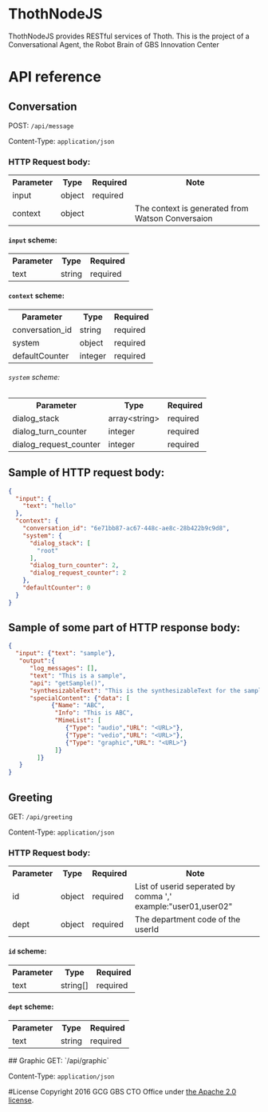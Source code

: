 # ThothNodeJS
ThothNodeJS provides RESTful services of Thoth. This is the project of a Conversational Agent, the Robot Brain of GBS Innovation Center

# API reference
## Conversation
POST: `/api/message`

Content-Type: `application/json`

### HTTP Request body: 
<table>
    <tr>
        <th>Parameter</th>
        <th>Type</th>
        <th>Required</th>
        <th>Note</th>
    </tr>
    <tr>
        <td>input</td>
        <td>object</td>
        <td>required</td>
        <td></td>
    </tr>
    <tr>
        <td>context</td>
        <td>object</td>
        <td></td>
        <td>The context is generated from Watson Conversaion</td>
    </tr>
</table>

#### `input` scheme: 
<table>
    <tr>
        <th>Parameter</th>
        <th>Type</th>
        <th>Required</th>
    </tr>
    <tr>
        <td>text</td>
        <td>string</td>
        <td>required</td>
    </tr>
</table>

#### `context` scheme: 
<table>
    <tr>
        <th>Parameter</th>
        <th>Type</th>
        <th>Required</th>
    </tr>
    <tr>
        <td>conversation_id</td>
        <td>string</td>
        <td>required</td>
    </tr>
    <tr>
        <td>system</td>
        <td>object</td>
        <td>required</td>
    </tr>
    <tr>
        <td>defaultCounter</td>
        <td>integer</td>
        <td>required</td>
    </tr>
</table>

###### `system` scheme: 
<table>
    <tr>
        <th>Parameter</th>
        <th>Type</th>
        <th>Required</th>
    </tr>
    <tr>
        <td>dialog_stack</td>
        <td>array&lt;string&gt;</td>
        <td>required</td>
    </tr>
    <tr>
        <td>dialog_turn_counter</td>
        <td>integer</td>
        <td>required</td>
    </tr>
    <tr>
        <td>dialog_request_counter</td>
        <td>integer</td>
        <td>required</td>
    </tr>
</table>


## Sample of HTTP request body: 
```JSON
{
  "input": {
    "text": "hello"
  },
  "context": {
    "conversation_id": "6e71bb87-ac67-448c-ae8c-28b422b9c9d8",
    "system": {
      "dialog_stack": [
        "root"
      ],
      "dialog_turn_counter": 2,
      "dialog_request_counter": 2
    },
    "defaultCounter": 0
  }
}
```

## Sample of some part of HTTP response body: 
```JSON
{
  "input": {"text": "sample"},
   "output":{
      "log_messages": [],
      "text": "This is a sample",
      "api": "getSample()",
      "synthesizableText": "This is the synthesizableText for the sample.",
      "specialContent": {"data": [
            {"Name": "ABC",
             "Info": "This is ABC",
             "MimeList": [
                {"Type": "audio","URL": "<URL>"},
                {"Type": "vedio","URL": "<URL>"},
                {"Type": "graphic","URL": "<URL>"}
             ]}
        ]}
   }
}
```

## Greeting
GET: `/api/greeting`

Content-Type: `application/json`

### HTTP Request body: 
<table>
    <tr>
        <th>Parameter</th>
        <th>Type</th>
        <th>Required</th>
        <th>Note</th>
    </tr>
    <tr>
        <td>id</td>
        <td>object</td>
        <td>required</td>
        <td>List of userid seperated by comma ',' example:"user01,user02"</td>
    </tr>
    <tr>
        <td>dept</td>
        <td>object</td>
        <td>required</td>
        <td>The department code of the userId</td>
    </tr>
</table>

#### `id` scheme: 
<table>
    <tr>
        <th>Parameter</th>
        <th>Type</th>
        <th>Required</th>
    </tr>
    <tr>
        <td>text</td>
        <td>string[]</td>
        <td>required</td>
    </tr>
</table>

#### `dept` scheme: 
<table>
    <tr>
        <th>Parameter</th>
        <th>Type</th>
        <th>Required</th>
    </tr>
    <tr>
        <td>text</td>
        <td>string</td>
        <td>required</td>
    </tr>
</table>
## Graphic
GET: `/api/graphic`

Content-Type: `application/json`


#License
Copyright 2016 GCG GBS CTO Office under [the Apache 2.0 license](LICENSE).
